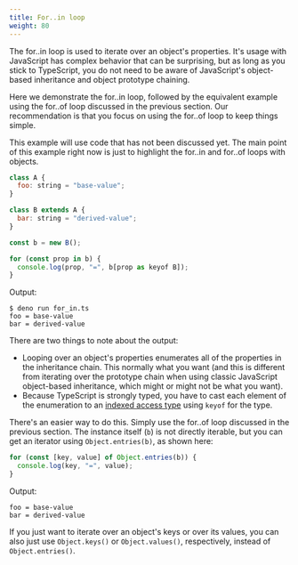 ```yaml
---
title: For..in loop
weight: 80
---
```


The for..in loop is used to iterate over an object's properties. It's usage with
JavaScript has complex behavior that can be surprising, but as long as you stick
to TypeScript, you do not need to be aware of JavaScript's object-based
inheritance and object prototype chaining.

Here we demonstrate the for..in loop, followed by the equivalent example using
the for..of loop discussed in the previous section. Our recommendation is that
you focus on using the for..of loop to keep things simple.

This example will use code that has not been discussed yet. The main point of
this example right now is just to highlight the for..in and for..of loops with
objects.

```js
class A {
  foo: string = "base-value";
}

class B extends A {
  bar: string = "derived-value";
}

const b = new B();

for (const prop in b) {
  console.log(prop, "=", b[prop as keyof B]);
}
```

Output:

```text
$ deno run for_in.ts 
foo = base-value
bar = derived-value
```

There are two things to note about the output:

- Looping over an object's properties enumerates all of the properties in the
  inheritance chain. This normally what you want (and this is different from
  iterating over the prototype chain when using classic JavaScript object-based
  inheritance, which might or might not be what you want).
- Because TypeScript is strongly typed, you have to cast each element of the
  enumeration to an
  [indexed access type](https://www.typescriptlang.org/docs/handbook/2/indexed-access-types.html)
  using `keyof` for the type.

There's an easier way to do this. Simply use the for..of loop discussed in the
previous section. The instance itself (`b`) is not directly iterable, but you
can get an iterator using `Object.entries(b)`, as shown here:

```js
for (const [key, value] of Object.entries(b)) {
  console.log(key, "=", value);
}
```

Output:

```text
foo = base-value
bar = derived-value
```

If you just want to iterate over an object's keys or over its values, you can
also just use `Object.keys()` or `Object.values()`, respectively, instead of
`Object.entries()`.
